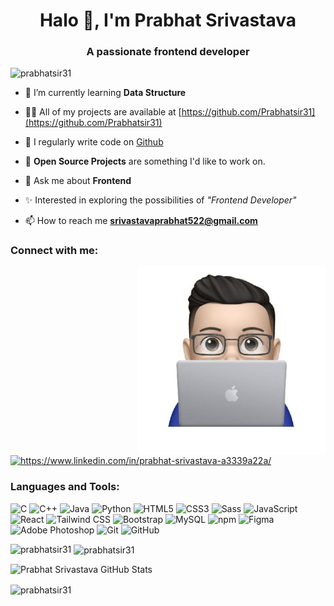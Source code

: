 <!--<div align="center"> 
  <img align="center" alt="GIF" src="https://media.giphy.com/media/f3iwJFOVOwuy7K6FFw/giphy.gif" width="500px" height="250px" />
</div>-->

<h1 align="center">Halo 👋, I'm Prabhat Srivastava</h1>
<h3 align="center">A passionate frontend developer</h3>

<p align="left"> <img src="https://komarev.com/ghpvc/?username=prabhatsir31&label=Profile%20views&color=0e75b6&style=flat" alt="prabhatsir31" /> </p>

- 🌱 I’m currently learning **Data Structure**
- 👨‍💻 All of my projects are available at [https://github.com/Prabhatsir31](https://github.com/Prabhatsir31)

- 📝 I regularly write code on [Github](https://github.com/Prabhatsir31)
  
- 🙌 **Open Source Projects** are something I'd like to work on.

- 💬 Ask me about **Frontend**

- ✨ Interested in exploring the possibilities of *"Frontend Developer"*
  
- 📫 How to reach me **srivastavaprabhat522@gmail.com**

<h3 align="left">Connect with me:</h3>

<img align='right' src="img.jpg" height="300" width="300" >

<p align="left">
<a href="https://linkedin.com/in/https://www.linkedin.com/in/prabhat-srivastava-a3339a22a/" target="blank"><img align="center" src="https://raw.githubusercontent.com/rahuldkjain/github-profile-readme-generator/master/src/images/icons/Social/linked-in-alt.svg" alt="https://www.linkedin.com/in/prabhat-srivastava-a3339a22a/" height="30" width="40" /></a>
</p>

<h3 align="left">Languages and Tools: </h3>

![C](https://img.shields.io/static/v1?style=for-the-badge&message=C&color=222222&logo=C&logoColor=A8B9CC&label=)
![C++](https://img.shields.io/static/v1?style=for-the-badge&message=C%2B%2B&color=00599C&logo=C%2B%2B&logoColor=FFFFFF&label=)
![Java](https://img.shields.io/badge/java-%23ED8B00.svg?style=for-the-badge&logo=java&logoColor=white) 
![Python](https://img.shields.io/static/v1?style=for-the-badge&message=Python&color=3776AB&logo=Python&logoColor=FFFFFF&label=)
![HTML5](https://img.shields.io/static/v1?style=for-the-badge&message=HTML5&color=E34F26&logo=HTML5&logoColor=FFFFFF&label=)
![CSS3](https://img.shields.io/static/v1?style=for-the-badge&message=CSS3&color=1572B6&logo=CSS3&logoColor=FFFFFF&label=)
![Sass](https://img.shields.io/static/v1?style=for-the-badge&message=Sass&color=CC6699&logo=Sass&logoColor=FFFFFF&label=)
![JavaScript](https://img.shields.io/static/v1?style=for-the-badge&message=JavaScript&color=222222&logo=JavaScript&logoColor=F7DF1E&label=)
![React](https://img.shields.io/static/v1?style=for-the-badge&message=React&color=222222&logo=React&logoColor=61DAFB&label=)
![Tailwind CSS](https://img.shields.io/static/v1?style=for-the-badge&message=Tailwind+CSS&color=222222&logo=Tailwind+CSS&logoColor=06B6D4&label=)
![Bootstrap](https://img.shields.io/static/v1?style=for-the-badge&message=Bootstrap&color=7952B3&logo=Bootstrap&logoColor=FFFFFF&label=)
![MySQL](https://img.shields.io/static/v1?style=for-the-badge&message=MySQL&color=4479A1&logo=MySQL&logoColor=FFFFFF&label=)
![npm](https://img.shields.io/static/v1?style=for-the-badge&message=npm&color=CB3837&logo=npm&logoColor=FFFFFF&label=)
![Figma](https://img.shields.io/static/v1?style=for-the-badge&message=Figma&color=F24E1E&logo=Figma&logoColor=FFFFFF&label=)
![Adobe Photoshop](https://img.shields.io/static/v1?style=for-the-badge&message=Adobe+Photoshop&color=31A8FF&logo=Adobe+Photoshop&logoColor=FFFFFF&label=)
![Git](https://img.shields.io/static/v1?style=for-the-badge&message=Git&color=F05032&logo=Git&logoColor=FFFFFF&label=)
![GitHub](https://img.shields.io/static/v1?style=for-the-badge&message=GitHub&color=181717&logo=GitHub&logoColor=FFFFFF&label=)


<p><img align="left" src="https://github-readme-stats.vercel.app/api/top-langs?username=prabhatsir31&show_icons=true&locale=en&rank_icon=percentile&layout=compact" alt="prabhatsir31" /></p>

<p>&nbsp;<img align="center" src="https://github-readme-stats.vercel.app/api?username=prabhatsir31&show_icons=true&locale=en&count_private=true&theme=dracula&border_radius=10" alt="prabhatsir31" /></p>

 <img alt="Prabhat Srivastava GitHub Stats" height="195" src="https://github-readme-stats.vercel.app/api?username=Prabhatsir31&include_all_commits=true&rank_icon=percentile&count_private=true&theme=dracula&border_radius=10&hide_border=true&show_icons=true" alt="prabhatsir31">


<p><img align="center" src="https://github-readme-streak-stats.herokuapp.com/?user=prabhatsir31&" alt="prabhatsir31" /></p>

<!--
<div align="center">
    <a href="https://github-readme-stats.vercel.app/api username=Prabhatsir31&include_all_commits=true&rank_icon=percentile&count_private=true&theme=dracula&border_radius=10&hide_border=true&show_icons=true">
      <img alt="Prabhat Srivastava GitHub Stats" height="195" src="https://github-readme-stats.vercel.app/api?username=Prabhatsir31&include_all_commits=true&rank_icon=percentile&count_private=true&theme=dracula&border_radius=10&hide_border=true&show_icons=true">
        </a>
  </div>
-->
